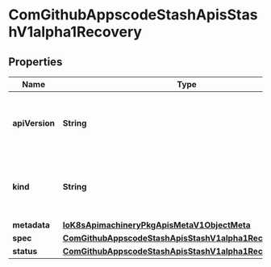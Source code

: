 
# ComGithubAppscodeStashApisStashV1alpha1Recovery

## Properties
Name | Type | Description | Notes
------------ | ------------- | ------------- | -------------
**apiVersion** | **String** | APIVersion defines the versioned schema of this representation of an object. Servers should convert recognized schemas to the latest internal value, and may reject unrecognized values. More info: https://git.k8s.io/community/contributors/devel/api-conventions.md#resources |  [optional]
**kind** | **String** | Kind is a string value representing the REST resource this object represents. Servers may infer this from the endpoint the client submits requests to. Cannot be updated. In CamelCase. More info: https://git.k8s.io/community/contributors/devel/api-conventions.md#types-kinds |  [optional]
**metadata** | [**IoK8sApimachineryPkgApisMetaV1ObjectMeta**](IoK8sApimachineryPkgApisMetaV1ObjectMeta.md) |  |  [optional]
**spec** | [**ComGithubAppscodeStashApisStashV1alpha1RecoverySpec**](ComGithubAppscodeStashApisStashV1alpha1RecoverySpec.md) |  |  [optional]
**status** | [**ComGithubAppscodeStashApisStashV1alpha1RecoveryStatus**](ComGithubAppscodeStashApisStashV1alpha1RecoveryStatus.md) |  |  [optional]



